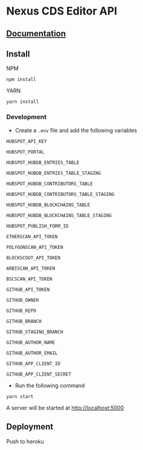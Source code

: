 # Nexus CDS Editor API

## [Documentation](https://nexus-cds-editor-api.herokuapp.com/docs)

## Install

NPM

```
npm install
```

YARN

```
yarn install
```

### Development

- Create a `.env` file and add the following variables

`HUBSPOT_API_KEY`

`HUBSPOT_PORTAL`

`HUBSPOT_HUBDB_ENTRIES_TABLE`

`HUBSPOT_HUBDB_ENTRIES_TABLE_STAGING`

`HUBSPOT_HUBDB_CONTRIBUTORS_TABLE`

`HUBSPOT_HUBDB_CONTRIBUTORS_TABLE_STAGING`

`HUBSPOT_HUBDB_BLOCKCHAINS_TABLE`

`HUBSPOT_HUBDB_BLOCKCHAINS_TABLE_STAGING`

`HUBSPOT_PUBLISH_FORM_ID`

`ETHERSCAN_API_TOKEN`

`POLYGONSCAN_API_TOKEN`

`BLOCKSCOUT_API_TOKEN`

`ARBISCAN_API_TOKEN`

`BSCSCAN_API_TOKEN`

`GITHUB_API_TOKEN`

`GITHUB_OWNER`

`GITHUB_REPO`

`GITHUB_BRANCH`

`GITHUB_STAGING_BRANCH`

`GITHUB_AUTHOR_NAME`

`GITHUB_AUTHOR_EMAIL`

`GITHUB_APP_CLIENT_ID`

`GITHUB_APP_CLIENT_SECRET`

- Run the following command

```
yarn start
```

A server will be started at [http://localhost:5000](http://localhost:5000)

## Deployment

Push to heroku
